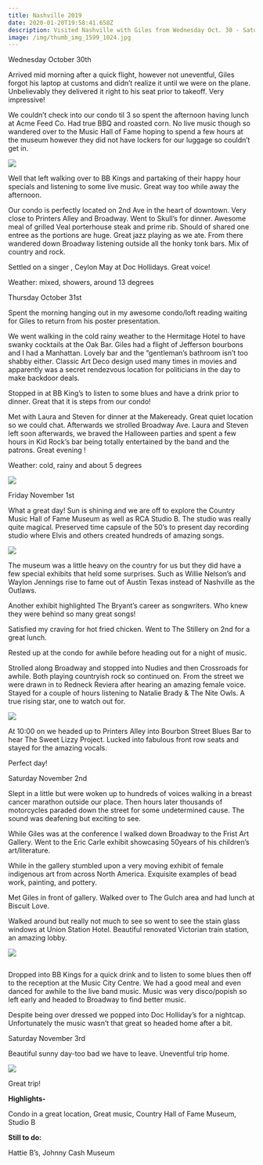 ```yaml
---
title: Nashville 2019
date: 2020-01-20T19:58:41.658Z
description: Visited Nashville with Giles from Wednesday Oct. 30 - Saturday Nov. 3
image: /img/thumb_img_1599_1024.jpg
---
```



Wednesday October 30th



Arrived mid morning after a quick flight, however not uneventful, Giles forgot his laptop at customs and didn’t realize it until we were on the plane. Unbelievably they delivered it right to his seat prior to takeoff. Very impressive!



We couldn’t check into our condo til 3 so spent the afternoon having lunch at Acme Feed Co. Had true BBQ and roasted corn. No live music though so wandered over to the Music Hall of Fame hoping to spend a few hours at the museum however they did not have lockers for our luggage so couldn’t get in.

![](/img/thumb_img_1518_1024.jpg)

Well that left walking over to BB Kings and partaking of their happy hour specials and listening to some live music. Great way too while away the afternoon.



Our condo is perfectly located on 2nd Ave in the heart of downtown. Very close to Printers Alley and Broadway. Went to Skull’s for dinner. Awesome meal of grilled Veal porterhouse steak and prime rib. Should of shared one entree as the portions are huge. Great jazz playing as we ate. From there wandered down Broadway listening outside all the honky tonk bars. Mix of country and rock.



Settled on a singer , Ceylon May at Doc Hollidays. Great voice!



Weather: mixed, showers, around 13 degrees



Thursday October 31st



Spent the morning hanging out in my awesome condo/loft reading waiting for Giles to return from his poster presentation.



We went walking in the cold rainy weather to the Hermitage Hotel to have swanky cocktails at the Oak Bar. Giles had a flight of Jefferson bourbons and I had a Manhattan. Lovely bar and the “gentleman’s bathroom isn’t too shabby either. Classic Art Deco design used many times in movies and apparently was a secret rendezvous location for politicians in the day to make backdoor deals.



Stopped in at BB King’s to listen to some blues and have a drink prior to dinner. Great that it is steps from our condo!



Met with Laura and Steven for dinner at the Makeready. Great quiet location so we could chat. Afterwards we strolled Broadway Ave. Laura and Steven left soon afterwards, we braved the Halloween parties and spent a few hours in Kid Rock’s bar being totally entertained by the band and the patrons. Great evening !



Weather: cold, rainy and about 5 degrees

![](/img/thumb_img_1545_1024.jpg)

Friday November 1st



What a great day! Sun is shining and we are off to explore the Country Music Hall of Fame Museum as well as RCA Studio B. The studio was really quite magical. Preserved time capsule of the 50’s to present day recording studio where Elvis and others created hundreds of amazing songs.

![](/img/thumb_img_1559_1024.jpg)

The museum was a little heavy on the country for us but they did have a few special exhibits that held some surprises. Such as Willie Nelson’s and Waylon Jennings rise to fame out of Austin Texas instead of Nashville as the Outlaws.



Another exhibit highlighted The Bryant’s career as songwriters. Who knew they were behind so many great songs!



Satisfied my craving for hot fried chicken. Went to The Stillery on 2nd for a great lunch.

Rested up at the condo for awhile before heading out for a night of music.



Strolled along Broadway and stopped into Nudies and then Crossroads for awhile. Both playing countryish rock so continued on. From the street we were drawn in to Redneck Reviera after hearing an amazing female voice. Stayed for a couple of hours listening to Natalie Brady & The Nite Owls. A true rising star, one to watch out for.

![](/img/thumb_img_1565_1024.jpg)

At 10:00 on we headed up to Printers Alley into Bourbon Street Blues Bar to hear The Sweet Lizzy Project. Lucked into fabulous front row seats and stayed for the amazing vocals.



Perfect day!



Saturday November 2nd



Slept in a little but were woken up to hundreds of voices walking in a breast cancer marathon outside our place. Then hours later thousands of motorcycles paraded down the street for some undetermined cause. The sound was deafening but exciting to see.



While Giles was at the conference I walked down Broadway to the Frist Art Gallery. Went to the Eric Carle exhibit showcasing 50years of his children’s art/literature.



While in the gallery stumbled upon a very moving exhibit of female indigenous art from across North America. Exquisite examples of bead work, painting, and pottery.



Met Giles in front of gallery. Walked over to The Gulch area and had lunch at Biscuit Love.

Walked around but really not much to see so went to see the stain glass windows at Union Station Hotel. Beautiful renovated Victorian train station, an amazing lobby.

![](/img/thumb_img_1604_1024.jpg)

![]()

Dropped into BB Kings for a quick drink and to listen to some blues then off to the reception at the Music City Centre. We had a good meal and even danced for awhile to the live band music. Music was very disco/popish so left early and headed to Broadway to find better music.



Despite being over dressed we popped into Doc Holliday’s for a nightcap. Unfortunately the music wasn’t that great so headed home after a bit.



Saturday November 3rd



Beautiful sunny day-too bad we have to leave. Uneventful trip home.

![](/img/thumb_img_1529_1024.jpg)

Great trip!



**Highlights-**

Condo in a great location, Great music, Country Hall of Fame Museum, Studio B



**Still to do:**

Hattie B’s, Johnny Cash Museum

<!--EndFragment-->
